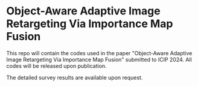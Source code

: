 # Object-Aware Adaptive Image Retargeting Via Importance Map Fusion


This repo will contain the codes used in the paper "Object-Aware Adaptive Image Retargeting Via Importance Map Fusion" submitted to ICIP 2024. All codes will be released upon publication. 

The detailed survey results are available upon request.
